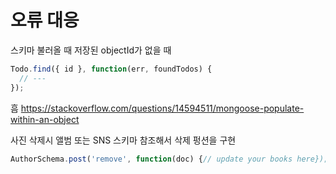 # 오류 대응

스키마 불러올 때 저장된 objectId가 없을 때

```js
Todo.find({ id }, function(err, foundTodos) {
  // ---
});
```

흠
<https://stackoverflow.com/questions/14594511/mongoose-populate-within-an-object>

사진 삭제시 앨범 또는 SNS 스키마 참조해서 삭제 펑션을 구현

```js
AuthorSchema.post('remove', function(doc) {// update your books here});
```
